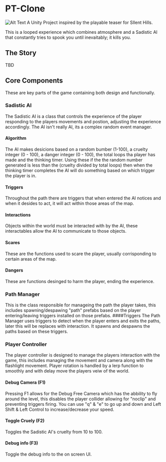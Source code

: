 # PT-Clone
![Alt Text](https://publiczeus.com/devlin/PTIntro.gif)
A Unity Project inspired by the playable teaser for SIlent Hills.

This is a looped experience which combines atmosphere and a Sadistic AI that constantly tries to spook you until inevaitably; it kills you.

## The Story
TBD

## Core Components
These are key parts of the game containing both design and functionally.

### Sadistic AI
The Sadistic AI is a class that controls the experience of the player responding to the players movements and postion, adjusting the experience accordingly. The AI isn't really AI, its a complex random event manager.
#### Algorithm
The AI makes desicions based on a random bumber (1-100), a cruelty integer (0 - 100), a danger integer (0 - 100), the total loops tha player has made and the thinking timer. Using these if the the random number generated is less than the (cruelty divided by total loops) then when the thinking timer completes the AI will do something based on which trigger the player is in.
#### Triggers
Throughout the path there are triggers that when entered the AI notices and when it desides to act, it will act within those areas of the map.
#### Interactions
Objects within the world must be interacted with by the AI, these interactables allow the AI to communicate to those objects.
#### Scares
These are the functions used to scare the player, usually corrisponding to certain areas of the map.
#### Dangers
These are functions desinged to harm the player, ending the experience.

### Path Manager
This is the class responsible for manageing the path the player takes, this includes spawning/despawing "path" prefabs based on the player entering/leaving triggers installed on those prefabs.
####Triggers
The Path Manager uses triggers to detect when the player enters and exits the paths, later this will be replaces with interaction. It spawns and despawns the paths based on these triggers.
### Player Controller
The player controller is designed to manage the players interaction with the game, this includes managing the movement and camera along with the flashlight movement. Player rotation is handled by a lerp function to smoothly and with delay move the players veiw of the world.
#### Debug Camera (F1)
Pressing F1 allows for the Debug Free Camera which has the abbility to fly around the level, this disables the player collider allowing for "noclip" and preventing triggers firing. You can use "q" & "e" to go up and down and Left Shift & Left Control to increase/decrease your speed.
#### Toggle Cruely (F2)
Toggles the Sadistic AI's cruelty from 10 to 100.
#### Debug info (F3)
Toggle the debug info to the on screen UI.
